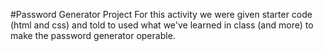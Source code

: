 #Password Generator Project
For this activity we were given starter code (html and css) and told to used what we've learned in class (and more) to make the password generator operable.

